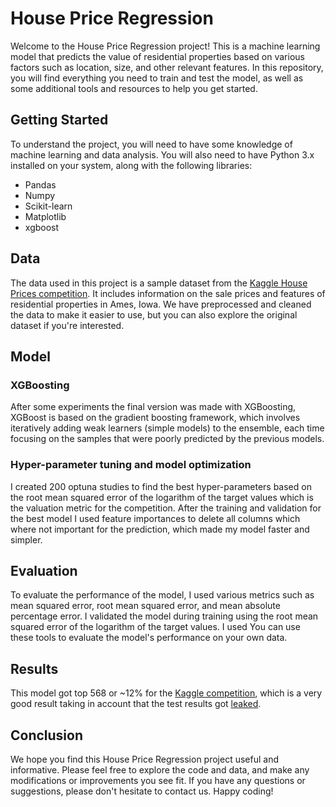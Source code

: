 # House Price Regression

Welcome to the House Price Regression project! This is a machine learning model that predicts the value of residential properties based on various factors such as location, size, and other relevant features. In this repository, you will find everything you need to train and test the model, as well as some additional tools and resources to help you get started.

## Getting Started

To understand the project, you will need to have some knowledge of machine learning and data analysis. You will also need to have Python 3.x installed on your system, along with the following libraries:

- Pandas
- Numpy
- Scikit-learn
- Matplotlib
- xgboost

## Data

The data used in this project is a sample dataset from the [Kaggle House Prices competition](https://www.kaggle.com/c/house-prices-advanced-regression-techniques). It includes information on the sale prices and features of residential properties in Ames, Iowa. We have preprocessed and cleaned the data to make it easier to use, but you can also explore the original dataset if you're interested.

## Model

### XGBoosting

After some experiments the final version was made with XGBoosting, XGBoost is based on the gradient boosting framework, which involves iteratively adding weak learners (simple models) to the ensemble, each time focusing on the samples that were poorly predicted by the previous models. 

### Hyper-parameter tuning and model optimization

I created 200 optuna studies to find the best hyper-parameters based on the root mean squared error of the logarithm of the target values which is the valuation metric for the competition. After the training and validation for the best model I used feature importances to delete all columns which where not important for the prediction, which made my model faster and simpler.

## Evaluation

To evaluate the performance of the model, I used various metrics such as mean squared error, root mean squared error, and mean absolute percentage error. I validated the model during training using the root mean squared error of the logarithm of the target values. I used You can use these tools to evaluate the model's performance on your own data.

## Results

This model got top 568 or ~12% for the <a href="https://www.kaggle.com/competitions/house-prices-advanced-regression-techniques/leaderboard#">Kaggle competition</a>, which is a very good result taking in account that the test results got <a href="https://www.kaggle.com/code/nitindantu/100-accurate">leaked</a>. 

## Conclusion

We hope you find this House Price Regression project useful and informative. Please feel free to explore the code and data, and make any modifications or improvements you see fit. If you have any questions or suggestions, please don't hesitate to contact us. Happy coding!

